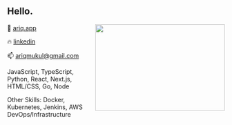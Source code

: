 ## Hello.

[<img align="right" width="300" height = "200" src="https://c.tenor.com/10Zdx_RXqgcAAAAC/programming-crazy.gif"/>](https://github.com/ariqM1/)

👤 [ariq.app](https://ariq.app/)

🔥 [linkedin](https://www.linkedin.com/in/ariq-mukul/)

📫 [ariqmukul@gmail.com](mailto:ariqmukul@gmail.com)

JavaScript, TypeScript, Python, React, Next.js, HTML/CSS, Go, Node

Other Skills: Docker, Kubernetes, Jenkins, AWS DevOps/Infrastructure
